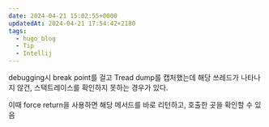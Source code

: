 ```yaml
---
date: 2024-04-21 15:02:55+0000
updatedAt: 2024-04-21 17:54:42+2180
tags:
  - hugo_blog
  - Tip
  - Intellij
---
```

debugging시 break point를 걸고 Tread dump를 캡처했는데 해당 쓰레드가 나타나지 않건, 스택트레이스를 확인하지 못하는 경우가 있다.

이때 force return을 사용하면 해당 메서드를 바로 리턴하고, 호출한 곳을 확인할 수 있음
